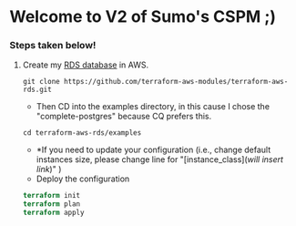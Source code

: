 # Welcome to V2 of Sumo's CSPM ;)  

### Steps taken below!


1. Create my [RDS database](https://github.com/terraform-aws-modules/terraform-aws-rds/tree/master/examples/complete-postgres) in AWS. 
    ``` 
    git clone https://github.com/terraform-aws-modules/terraform-aws-rds.git 
    ```
    - Then CD into the examples directory, in this cause I chose the "complete-postgres" because CQ prefers this.
    ``` 
    cd terraform-aws-rds/examples
    ```
    - *If you need to update your configuration (i.e., change default instances size, please change line for "[instance_class](*will insert link*)" )
    - Deploy the configuration 
    ```terraform
    terraform init
    terraform plan
    terraform apply
    ```

    